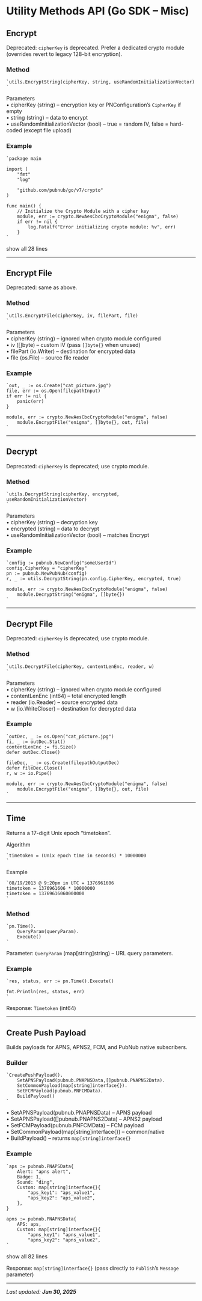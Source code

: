 # Utility Methods API (Go SDK – Misc)

## Encrypt

Deprecated: `cipherKey` is deprecated. Prefer a dedicated crypto module (overrides revert to legacy 128-bit encryption).

### Method
```
`utils.EncryptString(cipherKey, string, useRandomInitializationVector)  
`
```
Parameters  
• cipherKey (string) – encryption key or PNConfiguration’s `CipherKey` if empty  
• string (string) – data to encrypt  
• useRandomInitializationVector (bool) – true = random IV, false = hard-coded (except file upload)

### Example
```
`package main  
  
import (  
	"fmt"  
	"log"  
  
	"github.com/pubnub/go/v7/crypto"  
)  
  
func main() {  
	// Initialize the Crypto Module with a cipher key  
	module, err := crypto.NewAesCbcCryptoModule("enigma", false)  
	if err != nil {  
		log.Fatalf("Error initializing crypto module: %v", err)  
	}  
`
```
show all 28 lines  

---

## Encrypt File

Deprecated: same as above.

### Method
```
`utils.EncryptFile(cipherKey, iv, filePart, file)  
`
```
Parameters  
• cipherKey (string) – ignored when crypto module configured  
• iv ([]byte) – custom IV (pass `[]byte{}` when unused)  
• filePart (io.Writer) – destination for encrypted data  
• file (os.File) – source file reader

### Example
```
`out, _ := os.Create("cat_picture.jpg")  
file, err := os.Open(filepathInput)  
if err != nil {  
    panic(err)  
}  
  
module, err := crypto.NewAesCbcCryptoModule("enigma", false)  
    module.EncryptFile("enigma", []byte{}, out, file)  
`
```

---

## Decrypt

Deprecated: `cipherKey` is deprecated; use crypto module.

### Method
```
`utils.DecryptString(cipherKey, encrypted, useRandomInitializationVector)  
`
```
Parameters  
• cipherKey (string) – decryption key  
• encrypted (string) – data to decrypt  
• useRandomInitializationVector (bool) – matches Encrypt

### Example
```
`config := pubnub.NewConfig("someUserId")  
config.CipherKey = "cipherKey"  
pn := pubnub.NewPubNub(config)  
r, _ := utils.DecryptString(pn.config.CipherKey, encrypted, true)  
  
module, err := crypto.NewAesCbcCryptoModule("enigma", false)  
    module.DecryptString("enigma", []byte{})  
`
```

---

## Decrypt File

Deprecated: `cipherKey` is deprecated; use crypto module.

### Method
```
`utils.DecryptFile(cipherKey, contentLenEnc, reader, w)  
`
```
Parameters  
• cipherKey (string) – ignored when crypto module configured  
• contentLenEnc (int64) – total encrypted length  
• reader (io.Reader) – source encrypted data  
• w (io.WriteCloser) – destination for decrypted data

### Example
```
`outDec, _ := os.Open("cat_picture.jpg")  
fi, _ := outDec.Stat()  
contentLenEnc := fi.Size()  
defer outDec.Close()  
  
fileDec, _ := os.Create(filepathOutputDec)  
defer fileDec.Close()  
r, w := io.Pipe()  
  
module, err := crypto.NewAesCbcCryptoModule("enigma", false)  
    module.EncryptFile("enigma", []byte{}, out, file)  
`
```

---

## Time

Returns a 17-digit Unix epoch “timetoken”.

Algorithm
```
`timetoken = (Unix epoch time in seconds) * 10000000  
`
```
Example
```
`08/19/2013 @ 9:20pm in UTC = 1376961606  
timetoken = 1376961606 * 10000000  
timetoken = 13769616060000000  
`
```

### Method
```
`pn.Time().  
    QueryParam(queryParam).  
    Execute()  
`
```
Parameter: `QueryParam` (map[string]string) – URL query parameters.

### Example
```
`res, status, err := pn.Time().Execute()  
  
fmt.Println(res, status, err)  
`
```
Response: `Timetoken` (int64)

---

## Create Push Payload

Builds payloads for APNS, APNS2, FCM, and PubNub native subscribers.

### Builder
```
`CreatePushPayload().  
    SetAPNSPayload(pubnub.PNAPNSData,[]pubnub.PNAPNS2Data).  
    SetCommonPayload(map[string]interface{}).  
    SetFCMPayload(pubnub.PNFCMData).  
    BuildPayload()  
`
```
• SetAPNSPayload(pubnub.PNAPNSData) – APNS payload  
• SetAPNSPayload([]pubnub.PNAPNS2Data) – APNS2 payload  
• SetFCMPayload(pubnub.PNFCMData) – FCM payload  
• SetCommonPayload(map[string]interface{}) – common/native  
• BuildPayload() – returns `map[string]interface{}`

### Example
```
`aps := pubnub.PNAPSData{  
    Alert: "apns alert",  
    Badge: 1,  
    Sound: "ding",  
    Custom: map[string]interface{}{  
        "aps_key1": "aps_value1",  
        "aps_key2": "aps_value2",  
    },  
}  
  
apns := pubnub.PNAPNSData{  
    APS: aps,  
    Custom: map[string]interface{}{  
        "apns_key1": "apns_value1",  
        "apns_key2": "apns_value2",  
`
```
show all 82 lines  

Response: `map[string]interface{}` (pass directly to `Publish`’s `Message` parameter)

---

_Last updated: **Jun 30, 2025**_
